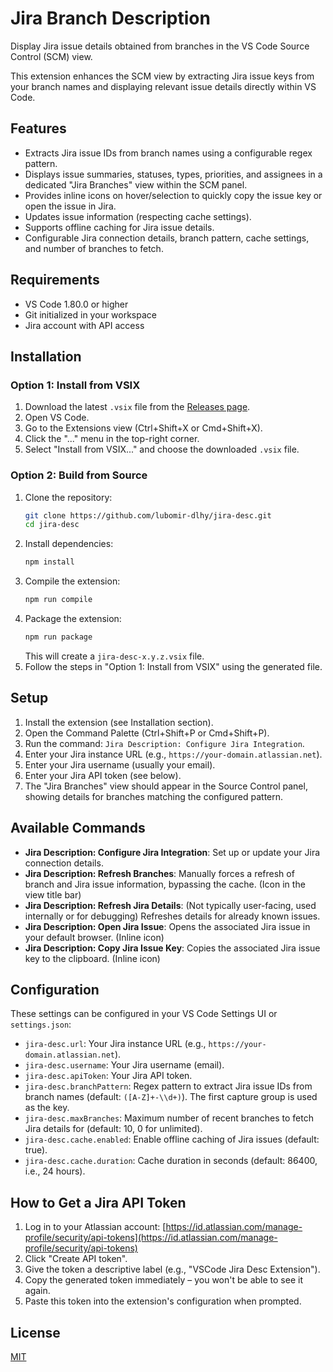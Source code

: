 # Jira Branch Description

Display Jira issue details obtained from branches in the VS Code Source Control (SCM) view.

This extension enhances the SCM view by extracting Jira issue keys from your branch names and displaying relevant issue details directly within VS Code.

## Features

- Extracts Jira issue IDs from branch names using a configurable regex pattern.
- Displays issue summaries, statuses, types, priorities, and assignees in a dedicated "Jira Branches" view within the SCM panel.
- Provides inline icons on hover/selection to quickly copy the issue key or open the issue in Jira.
- Updates issue information (respecting cache settings).
- Supports offline caching for Jira issue details.
- Configurable Jira connection details, branch pattern, cache settings, and number of branches to fetch.

## Requirements

- VS Code 1.80.0 or higher
- Git initialized in your workspace
- Jira account with API access

## Installation

### Option 1: Install from VSIX

1.  Download the latest `.vsix` file from the [Releases page](https://github.com/lubomir-dlhy/jira-desc/releases).
2.  Open VS Code.
3.  Go to the Extensions view (Ctrl+Shift+X or Cmd+Shift+X).
4.  Click the "..." menu in the top-right corner.
5.  Select "Install from VSIX..." and choose the downloaded `.vsix` file.

### Option 2: Build from Source

1.  Clone the repository:
    ```bash
    git clone https://github.com/lubomir-dlhy/jira-desc.git
    cd jira-desc
    ```
2.  Install dependencies:
    ```bash
    npm install
    ```
3.  Compile the extension:
    ```bash
    npm run compile
    ```
4.  Package the extension:
    ```bash
    npm run package
    ```
    This will create a `jira-desc-x.y.z.vsix` file.
5.  Follow the steps in "Option 1: Install from VSIX" using the generated file.

## Setup

1.  Install the extension (see Installation section).
2.  Open the Command Palette (Ctrl+Shift+P or Cmd+Shift+P).
3.  Run the command: `Jira Description: Configure Jira Integration`.
4.  Enter your Jira instance URL (e.g., `https://your-domain.atlassian.net`).
5.  Enter your Jira username (usually your email).
6.  Enter your Jira API token (see below).
7.  The "Jira Branches" view should appear in the Source Control panel, showing details for branches matching the configured pattern.

## Available Commands

- **Jira Description: Configure Jira Integration**: Set up or update your Jira connection details.
- **Jira Description: Refresh Branches**: Manually forces a refresh of branch and Jira issue information, bypassing the cache. (Icon in the view title bar)
- **Jira Description: Refresh Jira Details**: (Not typically user-facing, used internally or for debugging) Refreshes details for already known issues.
- **Jira Description: Open Jira Issue**: Opens the associated Jira issue in your default browser. (Inline icon)
- **Jira Description: Copy Jira Issue Key**: Copies the associated Jira issue key to the clipboard. (Inline icon)

## Configuration

These settings can be configured in your VS Code Settings UI or `settings.json`:

- `jira-desc.url`: Your Jira instance URL (e.g., `https://your-domain.atlassian.net`).
- `jira-desc.username`: Your Jira username (email).
- `jira-desc.apiToken`: Your Jira API token.
- `jira-desc.branchPattern`: Regex pattern to extract Jira issue IDs from branch names (default: `([A-Z]+-\\d+)`). The first capture group is used as the key.
- `jira-desc.maxBranches`: Maximum number of recent branches to fetch Jira details for (default: 10, 0 for unlimited).
- `jira-desc.cache.enabled`: Enable offline caching of Jira issues (default: true).
- `jira-desc.cache.duration`: Cache duration in seconds (default: 86400, i.e., 24 hours).

## How to Get a Jira API Token

1.  Log in to your Atlassian account: [https://id.atlassian.com/manage-profile/security/api-tokens](https://id.atlassian.com/manage-profile/security/api-tokens)
2.  Click "Create API token".
3.  Give the token a descriptive label (e.g., "VSCode Jira Desc Extension").
4.  Copy the generated token immediately – you won't be able to see it again.
5.  Paste this token into the extension's configuration when prompted.

## License

[MIT](LICENSE)
